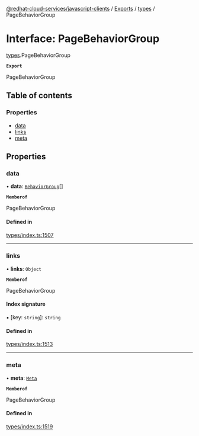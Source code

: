 [@redhat-cloud-services/javascript-clients](../README.md) / [Exports](../modules.md) / [types](../modules/types.md) / PageBehaviorGroup

# Interface: PageBehaviorGroup

[types](../modules/types.md).PageBehaviorGroup

**`Export`**

PageBehaviorGroup

## Table of contents

### Properties

- [data](types.PageBehaviorGroup.md#data)
- [links](types.PageBehaviorGroup.md#links)
- [meta](types.PageBehaviorGroup.md#meta)

## Properties

### data

• **data**: [`BehaviorGroup`](types.BehaviorGroup.md)[]

**`Memberof`**

PageBehaviorGroup

#### Defined in

[types/index.ts:1507](https://github.com/RedHatInsights/javascript-clients/blob/main/packages/notifications/types/index.ts#L1507)

___

### links

• **links**: `Object`

**`Memberof`**

PageBehaviorGroup

#### Index signature

▪ [key: `string`]: `string`

#### Defined in

[types/index.ts:1513](https://github.com/RedHatInsights/javascript-clients/blob/main/packages/notifications/types/index.ts#L1513)

___

### meta

• **meta**: [`Meta`](types.Meta.md)

**`Memberof`**

PageBehaviorGroup

#### Defined in

[types/index.ts:1519](https://github.com/RedHatInsights/javascript-clients/blob/main/packages/notifications/types/index.ts#L1519)
